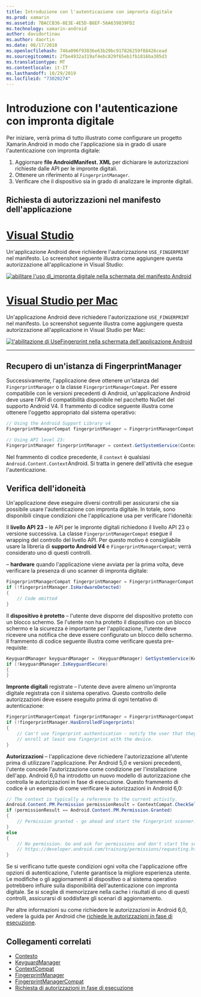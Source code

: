 ```yaml
---
title: Introduzione con l'autenticazione con impronta digitale
ms.prod: xamarin
ms.assetid: 7BACCB36-8E3E-4E5D-B8EF-56A639839FD2
ms.technology: xamarin-android
author: davidortinau
ms.author: daortin
ms.date: 08/17/2018
ms.openlocfilehash: 746a096f93036e63b29bc917826259f88426cead
ms.sourcegitcommit: 2fbe4932a319af4ebc829f65eb1fb1816ba305d3
ms.translationtype: MT
ms.contentlocale: it-IT
ms.lasthandoff: 10/29/2019
ms.locfileid: "73020274"
---
```

# <a name="getting-started-with-fingerprint-authentication"></a>Introduzione con l'autenticazione con impronta digitale

Per iniziare, verrà prima di tutto illustrato come configurare un progetto Xamarin.Android in modo che l'applicazione sia in grado di usare l'autenticazione con impronta digitale:

1. Aggiornare **file AndroidManifest. XML** per dichiarare le autorizzazioni richieste dalle API per le impronte digitali.
2. Ottenere un riferimento al `FingerprintManager`.
3. Verificare che il dispositivo sia in grado di analizzare le impronte digitali.

## <a name="requesting-permissions-in-the-application-manifest"></a>Richiesta di autorizzazioni nel manifesto dell'applicazione

# <a name="visual-studiotabwindows"></a>[Visual Studio](#tab/windows)

Un'applicazione Android deve richiedere l'autorizzazione `USE_FINGERPRINT` nel manifesto. Lo screenshot seguente illustra come aggiungere questa autorizzazione all'applicazione in Visual Studio:

[![abilitare l'uso di\_impronta digitale nella schermata del manifesto Android](get-started-images/fingerprint-01-vs.png)](get-started-images/fingerprint-01-vs.png#lightbox) 

# <a name="visual-studio-for-mactabmacos"></a>[Visual Studio per Mac](#tab/macos)

Un'applicazione Android deve richiedere l'autorizzazione `USE_FINGERPRINT` nel manifesto. Lo screenshot seguente illustra come aggiungere questa autorizzazione all'applicazione in Visual Studio per Mac:

[![l'abilitazione di UseFingerprint nella schermata dell'applicazione Android](get-started-images/fingerprint-01-xs.png)](get-started-images/fingerprint-01-xs.png#lightbox) 

-----

## <a name="getting-an-instance-of-the-fingerprintmanager"></a>Recupero di un'istanza di FingerprintManager

Successivamente, l'applicazione deve ottenere un'istanza del `FingerprintManager` o la classe `FingerprintManagerCompat`. Per essere compatibile con le versioni precedenti di Android, un'applicazione Android deve usare l'API di compatibilità disponibile nel pacchetto NuGet del supporto Android V4. Il frammento di codice seguente illustra come ottenere l'oggetto appropriato dal sistema operativo: 

```csharp
// Using the Android Support Library v4
FingerprintManagerCompat fingerprintManager = FingerprintManagerCompat.From(context);

// Using API level 23:
FingerprintManager fingerprintManager = context.GetSystemService(Context.FingerprintService) as FingerprintManager;
```  

Nel frammento di codice precedente, il `context` è qualsiasi `Android.Content.Context`Android. Si tratta in genere dell'attività che esegue l'autenticazione.

## <a name="checking-for-eligibility"></a>Verifica dell'idoneità

Un'applicazione deve eseguire diversi controlli per assicurarsi che sia possibile usare l'autenticazione con impronta digitale. In totale, sono disponibili cinque condizioni che l'applicazione usa per verificare l'idoneità:  

Il **livello API 23** &ndash; le API per le impronte digitali richiedono il livello API 23 o versione successiva. La classe `FingerprintManagerCompat` esegue il wrapping del controllo del livello API. Per questo motivo è consigliabile usare la libreria di **supporto Android V4** e `FingerprintManagerCompat`; verrà considerato uno di questi controlli.

&ndash; **hardware** quando l'applicazione viene avviata per la prima volta, deve verificare la presenza di uno scanner di impronta digitale:

```csharp
FingerprintManagerCompat fingerprintManager = FingerprintManagerCompat.From(context);
if (!fingerprintManager.IsHardwareDetected)
{
    // Code omitted
}
```

Il **dispositivo è protetto** &ndash; l'utente deve disporre del dispositivo protetto con un blocco schermo. Se l'utente non ha protetto il dispositivo con un blocco schermo e la sicurezza è importante per l'applicazione, l'utente deve ricevere una notifica che deve essere configurato un blocco dello schermo. Il frammento di codice seguente illustra come verificare questa pre-requiste:

```csharp
KeyguardManager keyguardManager = (KeyguardManager) GetSystemService(KeyguardService);
if (!keyguardManager.IsKeyguardSecure)
{
}
```

**Impronte digitali** registrate &ndash; l'utente deve avere almeno un'impronta digitale registrata con il sistema operativo. Questo controllo delle autorizzazioni deve essere eseguito prima di ogni tentativo di autenticazione:

```csharp
FingerprintManagerCompat fingerprintManager = FingerprintManagerCompat.From(context);
if (!fingerprintManager.HasEnrolledFingerprints)
{
    // Can't use fingerprint authentication - notify the user that they need to
    // enroll at least one fingerprint with the device.
}
```

**Autorizzazioni** &ndash; l'applicazione deve richiedere l'autorizzazione all'utente prima di utilizzare l'applicazione. Per Android 5,0 e versioni precedenti, l'utente concede l'autorizzazione come condizione per l'installazione dell'app. Android 6,0 ha introdotto un nuovo modello di autorizzazione che controlla le autorizzazioni in fase di esecuzione. Questo frammento di codice è un esempio di come verificare le autorizzazioni in Android 6,0:

```csharp
// The context is typically a reference to the current activity.
Android.Content.PM.Permission permissionResult = ContextCompat.CheckSelfPermission(context, Manifest.Permission.UseFingerprint);
if (permissionResult == Android.Content.PM.Permission.Granted)
{
    // Permission granted - go ahead and start the fingerprint scanner.
}
else
{
    // No permission. Go and ask for permissions and don't start the scanner. See
    // https://developer.android.com/training/permissions/requesting.html
}
```

Se si verificano tutte queste condizioni ogni volta che l'applicazione offre opzioni di autenticazione, l'utente garantisce la migliore esperienza utente. Le modifiche o gli aggiornamenti al dispositivo o al sistema operativo potrebbero influire sulla disponibilità dell'autenticazione con impronta digitale. Se si sceglie di memorizzare nella cache i risultati di uno di questi controlli, assicurarsi di soddisfare gli scenari di aggiornamento.

Per altre informazioni su come richiedere le autorizzazioni in Android 6,0, vedere la guida per Android che [richiede le autorizzazioni in fase di esecuzione](https://developer.android.com/training/permissions/requesting.html).

## <a name="related-links"></a>Collegamenti correlati

- [Contesto](xref:Android.Content.Context)
- [KeyguardManager](xref:Android.App.KeyguardManager)
- [ContextCompat](https://developer.android.com/reference/android/support/v4/content/ContextCompat)
- [FingerprintManager](https://developer.android.com/reference/android/hardware/fingerprint/FingerprintManager.html)
- [FingerprintManagerCompat](https://developer.android.com/reference/android/support/v4/hardware/fingerprint/FingerprintManagerCompat.html)
- [Richiesta di autorizzazioni in fase di esecuzione](https://developer.android.com/training/permissions/requesting.html)
